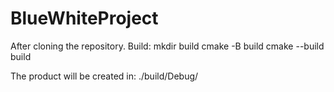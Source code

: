 # BlueWhiteProject

After cloning the repository.
Build:
mkdir build
cmake -B build
cmake --build build

The product will be created in: ./build/Debug/

